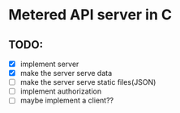 # Metered API server in C

## TODO:
- [x] implement server
- [x] make the server serve data
- [ ] make the server serve static files(JSON)
- [ ] implement authorization
- [ ] maybe implement a client??

